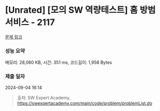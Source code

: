# [Unrated] [모의 SW 역량테스트] 홈 방범 서비스 - 2117 

[문제 링크](https://swexpertacademy.com/main/code/problem/problemDetail.do?contestProbId=AV5V61LqAf8DFAWu) 

### 성능 요약

메모리: 28,060 KB, 시간: 351 ms, 코드길이: 1,958 Bytes

### 제출 일자

2024-09-04 16:14



> 출처: SW Expert Academy, https://swexpertacademy.com/main/code/problem/problemList.do